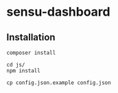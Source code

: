 # sensu-dashboard
## Installation
```
composer install
```

```
cd js/
npm install
```

```
cp config.json.example config.json
```
